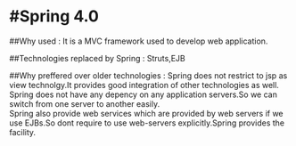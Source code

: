 #Spring 4.0
================
##Why used : 
It is a MVC framework used to develop web application.

##Technologies replaced by Spring : 
Struts,EJB

##Why preffered over older technologies : 
Spring does not restrict to jsp as view technolgy.It provides good integration of other technologies as well.<br>
Spring does not have any depency on any application servers.So we can switch from one server to another easily.<br>
Spring also provide web services which are provided by web servers if we use EJBs.So dont require to use web-servers explicitly.Spring provides the facility.